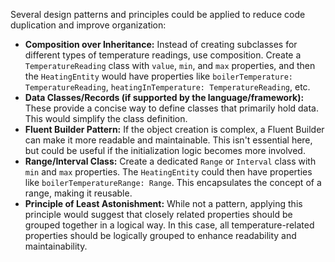 Several design patterns and principles could be applied to reduce code duplication and improve organization:

*   **Composition over Inheritance:** Instead of creating subclasses for different types of temperature readings, use composition.  Create a `TemperatureReading` class with `value`, `min`, and `max` properties, and then the `HeatingEntity` would have properties like `boilerTemperature: TemperatureReading`, `heatingInTemperature: TemperatureReading`, etc.
*   **Data Classes/Records (if supported by the language/framework):** These provide a concise way to define classes that primarily hold data. This would simplify the class definition.
*   **Fluent Builder Pattern:** If the object creation is complex, a Fluent Builder can make it more readable and maintainable. This isn't essential here, but could be useful if the initialization logic becomes more involved.
*   **Range/Interval Class:** Create a dedicated `Range` or `Interval` class with `min` and `max` properties.  The `HeatingEntity` could then have properties like `boilerTemperatureRange: Range`. This encapsulates the concept of a range, making it reusable.
*   **Principle of Least Astonishment:** While not a pattern, applying this principle would suggest that closely related properties should be grouped together in a logical way. In this case, all temperature-related properties should be logically grouped to enhance readability and maintainability.
